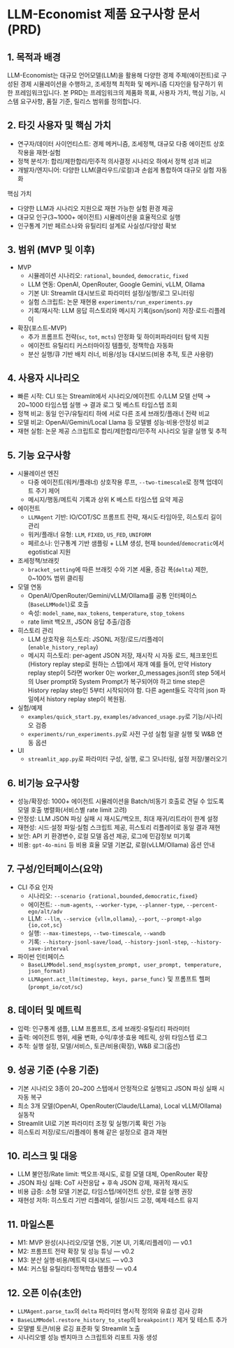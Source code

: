 # LLM-Economist 제품 요구사항 문서 (PRD)

## 1. 목적과 배경
LLM-Economist는 대규모 언어모델(LLM)을 활용해 다양한 경제 주체(에이전트)로 구성된 경제 시뮬레이션을 수행하고, 조세정책 최적화 및 메커니즘 디자인을 탐구하기 위한 프레임워크입니다. 본 PRD는 프레임워크의 제품화 목표, 사용자 가치, 핵심 기능, 시스템 요구사항, 품질 기준, 릴리스 범위를 정의합니다.

## 2. 타깃 사용자 및 핵심 가치
- 연구자/데이터 사이언티스트: 경제 메커니즘, 조세정책, 대규모 다중 에이전트 상호작용을 재현·실험
- 정책 분석가: 합리/제한합리/민주적 의사결정 시나리오 하에서 정책 성과 비교
- 개발자/엔지니어: 다양한 LLM(클라우드/로컬)과 손쉽게 통합하여 대규모 실험 자동화

핵심 가치
- 다양한 LLM과 시나리오 지원으로 재현 가능한 실험 환경 제공
- 대규모 인구(3~1000+ 에이전트) 시뮬레이션을 효율적으로 실행
- 인구통계 기반 페르소나와 유틸리티 설계로 사실성/다양성 확보

## 3. 범위 (MVP 및 이후)
- MVP
  - 시뮬레이션 시나리오: `rational`, `bounded`, `democratic`, `fixed`
  - LLM 연동: OpenAI, OpenRouter, Google Gemini, vLLM, Ollama
  - 기본 UI: Streamlit 대시보드로 파라미터 설정/실행/로그 모니터링
  - 실험 스크립트: 논문 재현용 `experiments/run_experiments.py`
  - 기록/재시작: LLM 응답 히스토리와 메시지 기록(json/jsonl) 저장·로드·리플레이
- 확장(포스트-MVP)
  - 추가 프롬프트 전략(`sc`, `tot`, `mcts`) 안정화 및 하이퍼파라미터 탐색 지원
  - 에이전트 유틸리티 커스터마이징 템플릿, 정책학습 자동화
  - 분산 실행/큐 기반 배치 러너, 비용/성능 대시보드(비용 추적, 토큰 사용량)

## 4. 사용자 시나리오
- 빠른 시작: CLI 또는 Streamlit에서 시나리오/에이전트 수/LLM 모델 선택 → 20~1000 타임스텝 실행 → 결과 로그 및 베스트 타임스텝 조회
- 정책 비교: 동일 인구/유틸리티 하에 서로 다른 조세 브래킷/플래너 전략 비교
- 모델 비교: OpenAI/Gemini/Local Llama 등 모델별 성능·비용·안정성 비교
- 재현 실험: 논문 제공 스크립트로 합리/제한합리/민주적 시나리오 일괄 실행 및 추적

## 5. 기능 요구사항
- 시뮬레이션 엔진
  - 다중 에이전트(워커/플래너) 상호작용 루프, `--two-timescale`로 정책 업데이트 주기 제어
  - 메시지/행동/메트릭 기록과 상위 K 베스트 타임스텝 요약 제공
- 에이전트
  - `LLMAgent` 기반: IO/COT/SC 프롬프트 전략, 재시도·타임아웃, 히스토리 길이 관리
  - 워커/플래너 유형: `LLM`, `FIXED`, `US_FED`, `UNIFORM`
  - 페르소나: 인구통계 기반 샘플링 + LLM 생성, 현재 `bounded`/`democratic`에서 egotistical 지원
- 조세정책/브래킷
  - `bracket_setting`에 따른 브래킷 수와 기본 세율, 증감 폭(`delta`) 제한, 0~100% 범위 클리핑
- 모델 연동
  - OpenAI/OpenRouter/Gemini/vLLM/Ollama를 공통 인터페이스(`BaseLLMModel`)로 호출
  - 속성: `model_name`, `max_tokens`, `temperature`, `stop_tokens`
  - rate limit 백오프, JSON 응답 추출/검증
- 히스토리 관리
  - LLM 상호작용 히스토리: JSONL 저장/로드/리플레이(`enable_history_replay`)
  - 메시지 히스토리: per-agent JSON 저장, 재시작 시 자동 로드, 체크포인트(History replay step로 원하는 스텝)에서 재개
    예를 들어, 만약 History replay step이 5라면 worker 0는 worker_0_messages.json의 step 5에서의 User prompt와 System Prompt가 복구되어야 하고 time step은 History replay step인 5부터 시작되어야 함.
    다른 agent들도 각각의 json 파일에서 history replay step이 복원됨.
- 실험/예제
  - `examples/quick_start.py`, `examples/advanced_usage.py`로 기능/시나리오 검증
  - `experiments/run_experiments.py`로 사전 구성 실험 일괄 실행 및 W&B 연동 옵션
- UI
  - `streamlit_app.py`로 파라미터 구성, 실행, 로그 모니터링, 설정 저장/불러오기

## 6. 비기능 요구사항
- 성능/확장성: 1000+ 에이전트 시뮬레이션을 Batch/비동기 호출로 견딜 수 있도록 모델 호출 병렬화(서비스별 rate limit 고려)
- 안정성: LLM JSON 파싱 실패 시 재시도/백오프, 최대 재귀/리트라이 한계 설정
- 재현성: 시드·설정 파일·실험 스크립트 제공, 히스토리 리플레이로 동일 결과 재현
- 보안: API 키 환경변수, 로컬 모델 옵션 제공, 로그에 민감정보 미기록
- 비용: `gpt-4o-mini` 등 비용 효율 모델 기본값, 로컬(vLLM/Ollama) 옵션 안내

## 7. 구성/인터페이스(요약)
- CLI 주요 인자
  - 시나리오: `--scenario {rational,bounded,democratic,fixed}`
  - 에이전트: `--num-agents`, `--worker-type`, `--planner-type`, `--percent-ego/alt/adv`
  - LLM: `--llm`, `--service {vllm,ollama}`, `--port`, `--prompt-algo {io,cot,sc}`
  - 실행: `--max-timesteps`, `--two-timescale`, `--wandb`
  - 기록: `--history-jsonl-save/load`, `--history-jsonl-step`, `--history-save-interval`
- 파이썬 인터페이스
  - `BaseLLMModel.send_msg(system_prompt, user_prompt, temperature, json_format)`
  - `LLMAgent.act_llm(timestep, keys, parse_func)` 및 프롬프트 헬퍼(`prompt_io/cot/sc`)

## 8. 데이터 및 메트릭
- 입력: 인구통계 샘플, LLM 프롬프트, 조세 브래킷·유틸리티 파라미터
- 출력: 에이전트 행위, 세율 변화, 수익/후생·효용 메트릭, 상위 타임스텝 로그
- 추적: 실행 설정, 모델/서비스, 토큰/비용(확장), W&B 로그(옵션)

## 9. 성공 기준 (수용 기준)
- 기본 시나리오 3종이 20~200 스텝에서 안정적으로 실행되고 JSON 파싱 실패 시 자동 복구
- 최소 3개 모델(OpenAI, OpenRouter(Claude/LLama), Local vLLM/Ollama) 실동작
- Streamlit UI로 기본 파라미터 조정 및 실행/기록 확인 가능
- 히스토리 저장/로드/리플레이 통해 같은 설정으로 결과 재현

## 10. 리스크 및 대응
- LLM 불안정/Rate limit: 백오프·재시도, 로컬 모델 대체, OpenRouter 확장
- JSON 파싱 실패: CoT 사전응답 + 후속 JSON 강제, 재귀적 재시도
- 비용 급증: 소형 모델 기본값, 타임스텝/에이전트 상한, 로컬 실행 권장
- 재현성 저하: 히스토리 기반 리플레이, 설정/시드 고정, 예제·테스트 유지

## 11. 마일스톤
- M1: MVP 완성(시나리오/모델 연동, 기본 UI, 기록/리플레이) — v0.1
- M2: 프롬프트 전략 확장 및 성능 튜닝 — v0.2
- M3: 분산 실행·비용/메트릭 대시보드 — v0.3
- M4: 커스텀 유틸리티·정책학습 템플릿 — v0.4

## 12. 오픈 이슈(초안)
- `LLMAgent.parse_tax`의 `delta` 파라미터 명시적 정의와 유효성 검사 강화
- `BaseLLMModel.restore_history_to_step`의 `breakpoint()` 제거 및 테스트 추가
- 모델별 토큰/비용 로깅 표준화 및 Streamlit 노출
- 시나리오별 성능 벤치마크 스크립트와 리포트 자동 생성
